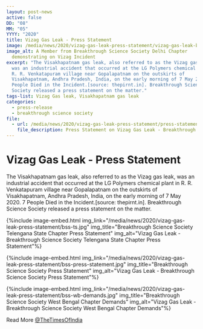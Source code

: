 ```yaml
---
layout: post-news
active: false
DD: "08"
MM: "05"
YYYY: "2020"
title: Vizag Gas Leak - Press Statement
image: /media/news/2020/vizag-gas-leak-press-statement/vizag-gas-leak-bss-delhi.jpg
image_alt: A Member from Breakthrough Science Society Delhi Chapter
  demonstrating on Vizag Incident
excerpt: "The Visakhapatnam gas leak, also referred to as the Vizag gas leak,
  was an industrial accident that occurred at the LG Polymers chemical plant in
  R. R. Venkatapuram village near Gopalapatnam on the outskirts of
  Visakhapatnam, Andhra Pradesh, India, on the early morning of 7 May 2020. 7
  People Died in the Incident.[source: thepirnt.in]. Breakthrough Science
  Society released a press statement on the matter."
tags-list: Vizag Gas leak, Visakhapatnam gas leak
categories:
  - press-release
  - breakthrough science society
file:
  - url: /media/news/2020/vizag-gas-leak-press-statement/press-statement-on-vizag-gas-leak-incident.pdf
    file_description: Press Statement on Vizag Gas Leak - Breakthrough Science Society
---
```

# **Vizag Gas Leak - Press Statement**

The Visakhapatnam gas leak, also referred to as the Vizag gas leak, was an industrial accident that occurred at the LG Polymers chemical plant in R. R. Venkatapuram village near Gopalapatnam on the outskirts of Visakhapatnam, Andhra Pradesh, India, on the early morning of 7 May 2020. 7 People Died in the Incident.\[source: thepirnt.in]. Breakthrough Science Society released a press statement on the matter.

{%include image-embed.html img_link="/media/news/2020/vizag-gas-leak-press-statement/bss-ts.jpg" img_title="Breakthrough Science Society Telengana State Chapter Press Statement" img_alt="Vizag Gas Leak - Breakthrough Science Society Telengana State Chapter Press Statement"%}

{%include image-embed.html img_link="/media/news/2020/vizag-gas-leak-press-statement/bss-press-statement.jpg" img_title="Breakthrough Science Society  Press Statement" img_alt="Vizag Gas Leak - Breakthrough Science Society  Press Statement"%}

{%include image-embed.html img_link="/media/news/2020/vizag-gas-leak-press-statement/bss-wb-demands.jpg" img_title="Breakthrough Science Society West Bengal Chapter Demands" img_alt="Vizag Gas Leak - Breakthrough Science Society West Bengal Chapter Demands"%}

Read More [@TheTimesOfIndia](https://timesofindia.indiatimes.com/city/visakhapatnam/vizag-gas-leak-live-updates-arogyasri-to-cover-gas-leak-victims-treatment-cost-cm-jagan/liveblog/75591477.cms)
